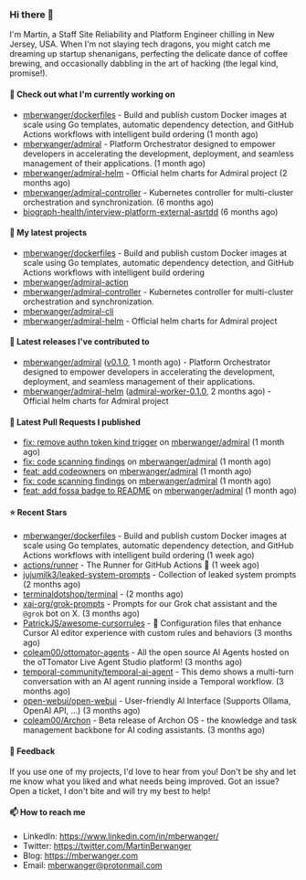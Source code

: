### Hi there 👋

I'm Martin, a Staff Site Reliability and Platform Engineer chilling in New Jersey, USA. When I'm not slaying tech dragons, you might catch me dreaming up startup shenanigans, perfecting the delicate dance of coffee brewing, and occasionally dabbling in the art of hacking (the legal kind, promise!). 

#### 👷 Check out what I'm currently working on

- [mberwanger/dockerfiles](https://github.com/mberwanger/dockerfiles) - Build and publish custom Docker images at scale using Go templates, automatic dependency detection, and GitHub Actions workflows with intelligent build ordering (1 month ago)
- [mberwanger/admiral](https://github.com/mberwanger/admiral) - Platform Orchestrator designed to empower developers in accelerating the development, deployment, and seamless management of their applications. (1 month ago)
- [mberwanger/admiral-helm](https://github.com/mberwanger/admiral-helm) - Official helm charts for Admiral project (2 months ago)
- [mberwanger/admiral-controller](https://github.com/mberwanger/admiral-controller) - Kubernetes controller for multi-cluster orchestration and synchronization. (6 months ago)
- [biograph-health/interview-platform-external-asrtdd](https://github.com/biograph-health/interview-platform-external-asrtdd) (6 months ago)

#### 🌱 My latest projects

- [mberwanger/dockerfiles](https://github.com/mberwanger/dockerfiles) - Build and publish custom Docker images at scale using Go templates, automatic dependency detection, and GitHub Actions workflows with intelligent build ordering
- [mberwanger/admiral-action](https://github.com/mberwanger/admiral-action)
- [mberwanger/admiral-controller](https://github.com/mberwanger/admiral-controller) - Kubernetes controller for multi-cluster orchestration and synchronization.
- [mberwanger/admiral-cli](https://github.com/mberwanger/admiral-cli)
- [mberwanger/admiral-helm](https://github.com/mberwanger/admiral-helm) - Official helm charts for Admiral project

#### 🔭 Latest releases I've contributed to

- [mberwanger/admiral](https://github.com/mberwanger/admiral) ([v0.1.0](https://github.com/mberwanger/admiral/releases/tag/v0.1.0), 1 month ago) - Platform Orchestrator designed to empower developers in accelerating the development, deployment, and seamless management of their applications.
- [mberwanger/admiral-helm](https://github.com/mberwanger/admiral-helm) ([admiral-worker-0.1.0](https://github.com/mberwanger/admiral-helm/releases/tag/admiral-worker-0.1.0), 2 months ago) - Official helm charts for Admiral project

#### 🔨 Latest Pull Requests I published

- [fix: remove authn token kind trigger](https://github.com/mberwanger/admiral/pull/178) on [mberwanger/admiral](https://github.com/mberwanger/admiral) (1 month ago)
- [fix: code scanning findings](https://github.com/mberwanger/admiral/pull/177) on [mberwanger/admiral](https://github.com/mberwanger/admiral) (1 month ago)
- [feat: add codeowners](https://github.com/mberwanger/admiral/pull/176) on [mberwanger/admiral](https://github.com/mberwanger/admiral) (1 month ago)
- [fix: code scanning findings](https://github.com/mberwanger/admiral/pull/175) on [mberwanger/admiral](https://github.com/mberwanger/admiral) (1 month ago)
- [feat: add fossa badge to README](https://github.com/mberwanger/admiral/pull/174) on [mberwanger/admiral](https://github.com/mberwanger/admiral) (1 month ago)

#### ⭐ Recent Stars

- [mberwanger/dockerfiles](https://github.com/mberwanger/dockerfiles) - Build and publish custom Docker images at scale using Go templates, automatic dependency detection, and GitHub Actions workflows with intelligent build ordering (1 week ago)
- [actions/runner](https://github.com/actions/runner) - The Runner for GitHub Actions :rocket: (1 week ago)
- [jujumilk3/leaked-system-prompts](https://github.com/jujumilk3/leaked-system-prompts) - Collection of leaked system prompts (2 months ago)
- [terminaldotshop/terminal](https://github.com/terminaldotshop/terminal) -  (2 months ago)
- [xai-org/grok-prompts](https://github.com/xai-org/grok-prompts) - Prompts for our Grok chat assistant and the `@grok` bot on X. (3 months ago)
- [PatrickJS/awesome-cursorrules](https://github.com/PatrickJS/awesome-cursorrules) - 📄  Configuration files that enhance Cursor AI editor experience with custom rules and behaviors (3 months ago)
- [coleam00/ottomator-agents](https://github.com/coleam00/ottomator-agents) - All the open source AI Agents hosted on the oTTomator Live Agent Studio platform! (3 months ago)
- [temporal-community/temporal-ai-agent](https://github.com/temporal-community/temporal-ai-agent) - This demo shows a multi-turn conversation with an AI agent running inside a Temporal workflow. (3 months ago)
- [open-webui/open-webui](https://github.com/open-webui/open-webui) - User-friendly AI Interface (Supports Ollama, OpenAI API, ...) (3 months ago)
- [coleam00/Archon](https://github.com/coleam00/Archon) - Beta release of Archon OS - the knowledge and task management backbone for AI coding assistants. (3 months ago)

#### 💬 Feedback

If you use one of my projects, I'd love to hear from you! Don't be shy and let me know what you liked and what needs being improved. Got an issue? Open a ticket, I don't bite and will try my best to help!

#### 📫 How to reach me

- LinkedIn: https://www.linkedin.com/in/mberwanger/
- Twitter: https://twitter.com/MartinBerwanger
- Blog: https://mberwanger.com
- Email: mberwanger@protonmail.com
